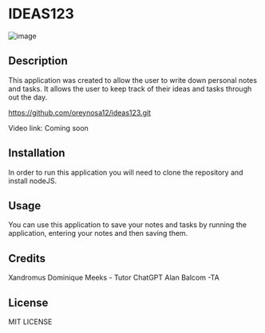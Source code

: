 # IDEAS123

![image](https://user-images.githubusercontent.com/121472588/231343070-0f29323d-94ec-431c-a735-a1b236c4dbc9.png)


## Description

This application was created to allow the user to write down personal notes and tasks.
It allows the user to keep track of their ideas and tasks through out the day.


https://github.com/oreynosa12/ideas123.git

Video link: Coming soon

## Installation

In order to run this application you will need to clone the repository and install nodeJS.

## Usage

You can use this application to save your notes and tasks by running the application, entering your  notes and then saving them.

## Credits

Xandromus 
Dominique Meeks - Tutor
ChatGPT
Alan Balcom -TA


## License

MIT LICENSE
